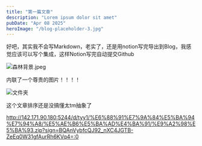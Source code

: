 ```yaml
---
title: "第一篇文章"
description: "Lorem ipsum dolor sit amet"
pubDate: "Apr 08 2025" 
heroImage: "/blog-placeholder-3.jpg"
---
```


好吧，其实我不会写Markdown，老实了，还是用notion写完导出到Blog，我感觉应该可以写个集成，这样Notion写完自动提交Github

![森林背景.jpeg](/blog-photo/first-post/森林背景.jpeg)

内联了一个尊贵的图片！！！！

![文件夹](/blog-photo/first-post/image.png)


这个文章排序还是没搞懂太tm抽象了

http://142.171.90.180:5244/d/tyy1/%E6%88%91%E7%9A%84%E5%BA%94%E7%94%A8/%E5%AE%B6%E5%BA%AD%E4%BA%91/%E9%A2%98%E5%BA%93.zip?sign=BQAnVybfcQJ92_nXC4JGTB-ZeEq0W31gfAurRh6KVq4=:0